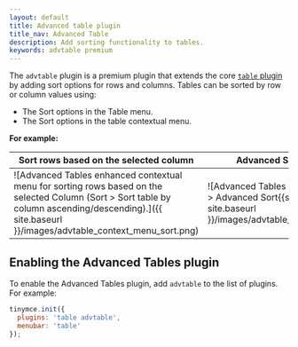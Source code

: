 ```yaml
---
layout: default
title: Advanced table plugin
title_nav: Advanced Table
description: Add sorting functionality to tables.
keywords: advtable premium
---
```


The `advtable` plugin is a premium plugin that extends the core [`table` plugin]({{site.baseurl}}/plugins/table/) by adding sort options for rows and columns. Tables can be sorted by row or column values using:
* The Sort options in the Table menu.
* The Sort options in the table contextual menu.

**For example:**

| Sort rows based on the selected column                   | Advanced Sort Dialog                                 |
| -------------------------------------------------------- | ---------------------------------------------------- |
| ![Advanced Tables enhanced contextual menu for sorting rows based on the selected Column (Sort > Sort table by column ascending/descending).]({{ site.baseurl }}/images/advtable_context_menu_sort.png) | ![Advanced Tables sort dialog (Sort > Advanced Sort{{site.ellps}}).]({{ site.baseurl }}/images/advtable_dialog_sort.png) |

## Enabling the Advanced Tables plugin
To enable the Advanced Tables plugin, add `advtable` to the list of plugins. For example:

```js
tinymce.init({
  plugins: 'table advtable',
  menubar: 'table'
});
```

